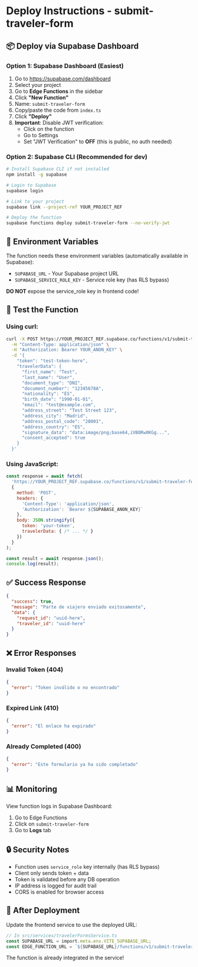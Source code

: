 # Deploy Instructions - submit-traveler-form

## 📦 Deploy via Supabase Dashboard

### Option 1: Supabase Dashboard (Easiest)

1. Go to https://supabase.com/dashboard
2. Select your project
3. Go to **Edge Functions** in the sidebar
4. Click **"New Function"**
5. Name: `submit-traveler-form`
6. Copy/paste the code from `index.ts`
7. Click **"Deploy"**
8. **Important**: Disable JWT verification:
   - Click on the function
   - Go to Settings
   - Set "JWT Verification" to **OFF** (this is public, no auth needed)

### Option 2: Supabase CLI (Recommended for dev)

```bash
# Install Supabase CLI if not installed
npm install -g supabase

# Login to Supabase
supabase login

# Link to your project
supabase link --project-ref YOUR_PROJECT_REF

# Deploy the function
supabase functions deploy submit-traveler-form --no-verify-jwt
```

## 🔐 Environment Variables

The function needs these environment variables (automatically available in Supabase):
- `SUPABASE_URL` - Your Supabase project URL
- `SUPABASE_SERVICE_ROLE_KEY` - Service role key (has RLS bypass)

**DO NOT** expose the service_role key in frontend code!

## 🧪 Test the Function

### Using curl:

```bash
curl -X POST https://YOUR_PROJECT_REF.supabase.co/functions/v1/submit-traveler-form \
  -H "Content-Type: application/json" \
  -H "Authorization: Bearer YOUR_ANON_KEY" \
  -d '{
    "token": "test-token-here",
    "travelerData": {
      "first_name": "Test",
      "last_name": "User",
      "document_type": "DNI",
      "document_number": "12345678A",
      "nationality": "ES",
      "birth_date": "1990-01-01",
      "email": "test@example.com",
      "address_street": "Test Street 123",
      "address_city": "Madrid",
      "address_postal_code": "28001",
      "address_country": "ES",
      "signature_data": "data:image/png;base64,iVBORw0KGg...",
      "consent_accepted": true
    }
  }'
```

### Using JavaScript:

```javascript
const response = await fetch(
  'https://YOUR_PROJECT_REF.supabase.co/functions/v1/submit-traveler-form',
  {
    method: 'POST',
    headers: {
      'Content-Type': 'application/json',
      'Authorization': `Bearer ${SUPABASE_ANON_KEY}`
    },
    body: JSON.stringify({
      token: 'your-token',
      travelerData: { /* ... */ }
    })
  }
);

const result = await response.json();
console.log(result);
```

## ✅ Success Response

```json
{
  "success": true,
  "message": "Parte de viajero enviado exitosamente",
  "data": {
    "request_id": "uuid-here",
    "traveler_id": "uuid-here"
  }
}
```

## ❌ Error Responses

### Invalid Token (404)
```json
{
  "error": "Token inválido o no encontrado"
}
```

### Expired Link (410)
```json
{
  "error": "El enlace ha expirado"
}
```

### Already Completed (400)
```json
{
  "error": "Este formulario ya ha sido completado"
}
```

## 📊 Monitoring

View function logs in Supabase Dashboard:
1. Go to Edge Functions
2. Click on `submit-traveler-form`
3. Go to **Logs** tab

## 🔒 Security Notes

- Function uses `service_role` key internally (has RLS bypass)
- Client only sends token + data
- Token is validated before any DB operation
- IP address is logged for audit trail
- CORS is enabled for browser access

## 🚀 After Deployment

Update the frontend service to use the deployed URL:

```typescript
// In src/services/travelerFormsService.ts
const SUPABASE_URL = import.meta.env.VITE_SUPABASE_URL;
const EDGE_FUNCTION_URL = `${SUPABASE_URL}/functions/v1/submit-traveler-form`;
```

The function is already integrated in the service!

